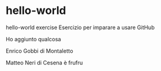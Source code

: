 # hello-world
hello-world exercise
Esercizio per imparare a usare GitHub

Ho aggiunto qualcosa

Enrico Gobbi di Montaletto

Matteo Neri di Cesena è frufru

